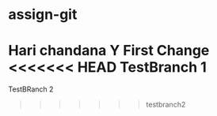 # assign-git
Hari chandana Y
First Change
<<<<<<< HEAD
TestBranch 1
=======

TestBRanch 2
>>>>>>> testbranch2
